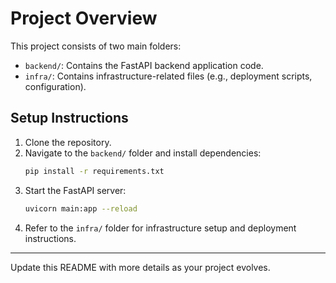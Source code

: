 # Project Overview

This project consists of two main folders:

- `backend/`: Contains the FastAPI backend application code.
- `infra/`: Contains infrastructure-related files (e.g., deployment scripts, configuration).

## Setup Instructions

1. Clone the repository.
2. Navigate to the `backend/` folder and install dependencies:
   ```bash
   pip install -r requirements.txt
   ```
3. Start the FastAPI server:
   ```bash
   uvicorn main:app --reload
   ```
4. Refer to the `infra/` folder for infrastructure setup and deployment instructions.

---

Update this README with more details as your project evolves.
    